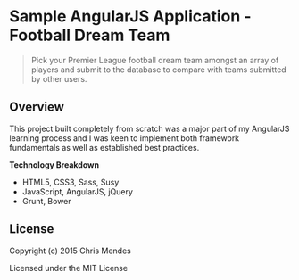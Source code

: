 # Sample AngularJS Application - Football Dream Team

> Pick your Premier League football dream team amongst an array of players and submit to the database to compare with teams submitted by other users.

## Overview

This project built completely from scratch was a major part of my AngularJS learning process and I was keen to implement both framework fundamentals as well as established best practices.

**Technology Breakdown**

* HTML5, CSS3, Sass, Susy
* JavaScript, AngularJS, jQuery
* Grunt, Bower

## License

Copyright (c) 2015 Chris Mendes

Licensed under the MIT License